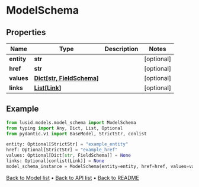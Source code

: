 # ModelSchema

## Properties
Name | Type | Description | Notes
------------ | ------------- | ------------- | -------------
**entity** | **str** |  | [optional] 
**href** | **str** |  | [optional] 
**values** | [**Dict[str, FieldSchema]**](FieldSchema.md) |  | [optional] 
**links** | [**List[Link]**](Link.md) |  | [optional] 
## Example

```python
from lusid.models.model_schema import ModelSchema
from typing import Any, Dict, List, Optional
from pydantic.v1 import BaseModel, StrictStr, conlist

entity: Optional[StrictStr] = "example_entity"
href: Optional[StrictStr] = "example_href"
values: Optional[Dict[str, FieldSchema]] = None
links: Optional[conlist(Link)] = None
model_schema_instance = ModelSchema(entity=entity, href=href, values=values, links=links)

```

[Back to Model list](../README.md#documentation-for-models) &#8226; [Back to API list](../README.md#documentation-for-api-endpoints) &#8226; [Back to README](../README.md)

